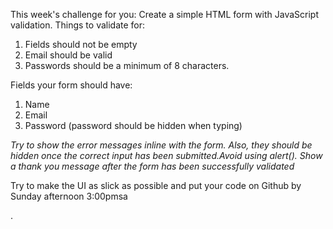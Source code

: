 This week's challenge for you:
Create a simple HTML form with JavaScript validation.
Things to validate for:
1. Fields should not be empty
2. Email should be valid
3. Passwords should be a minimum of 8 characters.

Fields your form should have:
1. Name
2. Email
3. Password (password should be hidden when typing)

*Try to show the error messages inline with the form. Also, they should be hidden once the correct input has been submitted.Avoid using alert(). Show a thank you message after the form has been successfully validated*

Try to make the UI as slick as possible and put your code on Github by Sunday afternoon 3:00pmsa


.
